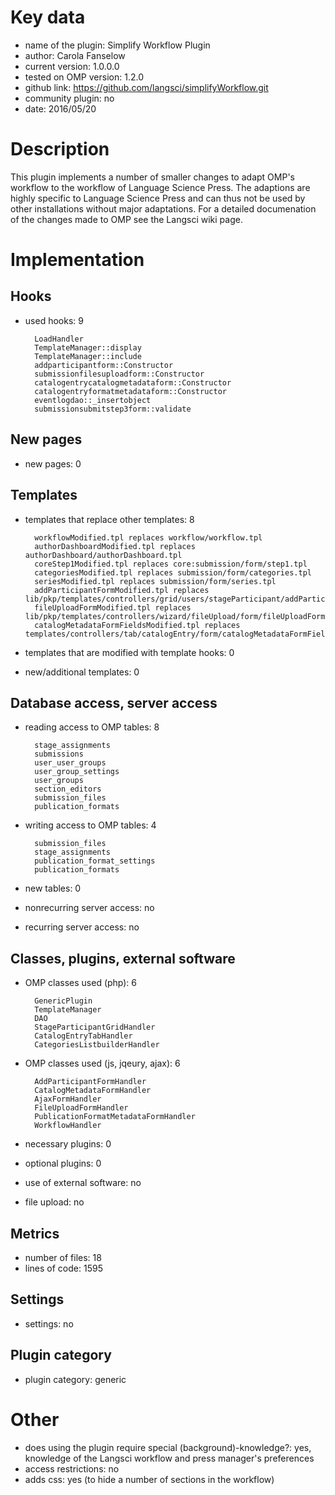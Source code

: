Key data
============

- name of the plugin: Simplify Workflow Plugin
- author: Carola Fanselow
- current version: 1.0.0.0
- tested on OMP version: 1.2.0
- github link: https://github.com/langsci/simplifyWorkflow.git
- community plugin: no
- date: 2016/05/20

Description
============

This plugin implements a number of smaller changes to adapt OMP's workflow to the workflow of Language Science Press. The adaptions are highly specific to Language Science Press and can thus not be used by other installations without major adaptations. For a detailed documenation of the changes made to OMP see the Langsci wiki page.

Implementation
================

Hooks
-----
- used hooks: 9

		LoadHandler
		TemplateManager::display
		TemplateManager::include
		addparticipantform::Constructor
		submissionfilesuploadform::Constructor
		catalogentrycatalogmetadataform::Constructor
		catalogentryformatmetadataform::Constructor
		eventlogdao::_insertobject
		submissionsubmitstep3form::validate

New pages
------
- new pages: 0

Templates
---------
- templates that replace other templates: 8

		workflowModified.tpl replaces workflow/workflow.tpl
		authorDashboardModified.tpl replaces authorDashboard/authorDashboard.tpl
		coreStep1Modified.tpl replaces core:submission/form/step1.tpl
		categoriesModified.tpl replaces submission/form/categories.tpl
		seriesModified.tpl replaces submission/form/series.tpl
		addParticipantFormModified.tpl replaces lib/pkp/templates/controllers/grid/users/stageParticipant/addParticipantFormModified.tpl
		fileUploadFormModified.tpl replaces lib/pkp/templates/controllers/wizard/fileUpload/form/fileUploadForm.tpl
		catalogMetadataFormFieldsModified.tpl replaces templates/controllers/tab/catalogEntry/form/catalogMetadataFormFields.tpl

- templates that are modified with template hooks: 0
- new/additional templates: 0

Database access, server access
-----------------------------
- reading access to OMP tables: 8

		stage_assignments
		submissions
		user_user_groups
		user_group_settings
		user_groups
		section_editors
		submission_files
		publication_formats

- writing access to OMP tables: 4

		submission_files
		stage_assignments
		publication_format_settings
		publication_formats

- new tables: 0
- nonrecurring server access: no
- recurring server access: no
 
Classes, plugins, external software
-----------------------
- OMP classes used (php): 6
	
		GenericPlugin
		TemplateManager
		DAO
		StageParticipantGridHandler
		CatalogEntryTabHandler
		CategoriesListbuilderHandler

- OMP classes used (js, jqeury, ajax): 6

		AddParticipantFormHandler
		CatalogMetadataFormHandler
		AjaxFormHandler
		FileUploadFormHandler
		PublicationFormatMetadataFormHandler
		WorkflowHandler

- necessary plugins: 0
- optional plugins: 0
- use of external software: no
- file upload: no
 
Metrics
--------
- number of files: 18
- lines of code: 1595

Settings
--------
- settings: no

Plugin category
----------
- plugin category: generic

Other
=============
- does using the plugin require special (background)-knowledge?: yes, knowledge of the Langsci workflow and press manager's preferences
- access restrictions: no
- adds css: yes (to hide a number of sections in the workflow)


